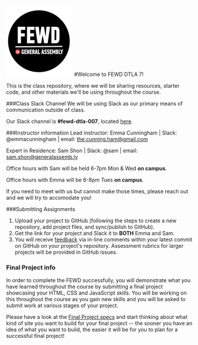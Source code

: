 ![GeneralAssemb.ly](img/icons/FEWD_Logo.png)
#Welcome to FEWD DTLA 7!

This is the class repository, where we will be sharing resources, starter code, and other materials we'll be using throughout the course.

###Class Slack Channel
We will be using Slack as our primary means of communication outside of class.

Our Slack channel is **#fewd-dtla-007**, located <a href="https://ga-la-parttimecourses.slack.com/messages/fewd-dtla-007">here</a>.

###Instructor information
Lead instructor: Emma Cunningham | Slack: @emmacunningham | email: the.cunning.ham@gmail.com

Expert in Residence: Sam Shon | Slack: @sam | email: sam.shon@generalassemb.ly

Office hours with Sam will be held 6-7pm Mon & Wed **on campus**.

Office hours with Emma will be 6-8pm Tues **on campus**.  

If you need to meet with us but cannot make those times, please reach out and we will try to accomodate you!

###Submitting Assignments

1.	Upload your project to GitHub (following the steps to create a new repository, add project files, and sync/publish to GitHub).
2.	Get the link for your project and Slack it to **BOTH** Emma and Sam.
3.	You will receive <a href="https://www.youtube.com/watch?v=gQzWFRKZUSA&feature=youtu.be&hd=1">feedback</a> via in-line comments within your latest commit on GitHub on your project's repository.  Assessment rubrics for larger projects will be provided in GitHub issues.


### Final Project info
In order to complete the FEWD successfully, you will demonstrate what you have learned throughout the course by submitting a final project showcasing your HTML, CSS and JavaScript skills.  You will be working on this throughout the course as you gain new skills and you will be asked to submit work at various stages of your project.

Please have a look at the <a href="Final_Project/final_project_requirements.md">Final Project specs</a> and start thinking about what kind of site you want to build for your final project -- the sooner you have an idea of what you want to build, the easier it will be for you to plan for a successful final project!